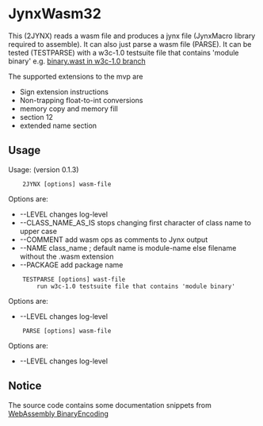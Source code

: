 # JynxWasm32

  This (2JYNX) reads a wasm file and produces a jynx file (JynxMacro library required to assemble).
It can also just parse a wasm file (PARSE).
It can be tested (TESTPARSE) with a w3c-1.0 testsuite file that contains 'module binary'
 e.g. [binary.wast in w3c-1.0 branch](https://github.com/WebAssembly/spec/blob/w3c-1.0/test/core/binary.wast)


The supported extensions to the mvp are

*	Sign extension instructions
*	Non-trapping float-to-int conversions
*	memory copy and memory fill
*	section 12
*	extended name section

## Usage

Usage: (version 0.1.3)

```
	2JYNX [options] wasm-file
```

  Options are:

*	--LEVEL            changes log-level
*	--CLASS_NAME_AS_IS stops changing first character of class name to upper case
*	--COMMENT          add wasm ops as comments to Jynx output
*	--NAME             class_name ; default name is module-name else filename without the .wasm extension
*	--PACKAGE          add package name

```
	TESTPARSE [options] wast-file
		run w3c-1.0 testsuite file that contains 'module binary'
```

  Options are:

*	--LEVEL            changes log-level

```
	PARSE [options] wasm-file
```

  Options are:

*	--LEVEL            changes log-level

## Notice

The source code contains some documentation snippets from 
[WebAssembly BinaryEncoding](https://github.com/WebAssembly/design/blob/main/BinaryEncoding.md)
